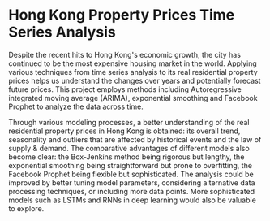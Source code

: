 # Hong Kong Property Prices Time Series Analysis

Despite the recent hits to Hong Kong's economic growth, the city has continued to be the
most expensive housing market in the world. Applying various techniques from time series
analysis to its real residential property prices helps us understand the changes over years and
potentially forecast future prices. This project employs methods including Autoregressive integrated
moving average (ARIMA), exponential smoothing and Facebook Prophet to analyze
the data across time.

Through various modeling processes, a better understanding of the real residential property
prices in Hong Kong is obtained: its overall trend, seasonality and outliers that are affected
by historical events and the law of supply & demand. The comparative advantages of different
models also become clear: the Box-Jenkins method being rigorous but lengthy, the exponential
smoothing being straightforward but prone to overfitting, the Facebook Prophet being flexible
but sophisticated. The analysis could be improved by better tuning model parameters, considering
alternative data processing techniques, or including more data points. More sophisticated
models such as LSTMs and RNNs in deep learning would also be valuable to explore.
